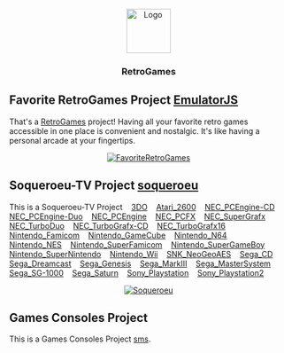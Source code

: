 <!-- PROJECT LOGO -->
<br />
<div align="center">
  <a href="https://github.com/280b9f9b/RetroGames">
    <img src="https://280b9f9b.github.io/RetroGames/Resource/RetroGames.png" alt="Logo" width="80" height="80">
  </a>

<h3 align="center">RetroGames</h3>
</div>


<!-- GETTING STARTED -->
## Favorite RetroGames Project [EmulatorJS](https://github.com/EmulatorJS)

That's a [RetroGames](https://280b9f9b.github.io/RetroGames/RetroGames/) project! Having all your favorite retro games accessible in one place is convenient and nostalgic. It's like having a personal arcade at your fingertips.

<div align="center">
  <a href="https://280b9f9b.github.io/RetroGames/RetroGames/">
    <img src="https://280b9f9b.github.io/RetroGames/Resource/FavoriteRetroGames.png" alt="FavoriteRetroGames">
  </a>
</div>






<!-- GETTING STARTED -->
## Soqueroeu-TV Project [soqueroeu](https://github.com/soqueroeu)

This is a Soqueroeu-TV Project &nbsp;&nbsp;
[3DO](https://280b9f9b.github.io/RetroGames/Soqueroeu-TV/3DO/index.html) &nbsp;&nbsp;
[Atari_2600](https://280b9f9b.github.io/RetroGames/Soqueroeu-TV/Atari_2600/index.html) &nbsp;&nbsp;
[NEC_PCEngine-CD](https://280b9f9b.github.io/RetroGames/Soqueroeu-TV/NEC_PCEngine-CD/index.html) &nbsp;&nbsp;
[NEC_PCEngine-Duo](https://280b9f9b.github.io/RetroGames/Soqueroeu-TV/NEC_PCEngine-Duo/index.html) &nbsp;&nbsp;
[NEC_PCEngine](https://280b9f9b.github.io/RetroGames/Soqueroeu-TV/NEC_PCEngine/index.html) &nbsp;&nbsp;
[NEC_PCFX](https://280b9f9b.github.io/RetroGames/Soqueroeu-TV/NEC_PCFX/index.html) &nbsp;&nbsp;
[NEC_SuperGrafx](https://280b9f9b.github.io/RetroGames/Soqueroeu-TV/NEC_SuperGrafx/index.html) &nbsp;&nbsp;
[NEC_TurboDuo](https://280b9f9b.github.io/RetroGames/Soqueroeu-TV/NEC_TurboDuo/index.html) &nbsp;&nbsp;
[NEC_TurboGrafx-CD](https://280b9f9b.github.io/RetroGames/Soqueroeu-TV/NEC_TurboGrafx-CD/index.html) &nbsp;&nbsp;
[NEC_TurboGrafx16](https://280b9f9b.github.io/RetroGames/Soqueroeu-TV/NEC_TurboGrafx16/index.html) &nbsp;&nbsp;
[Nintendo_Famicom](https://280b9f9b.github.io/RetroGames/Soqueroeu-TV/Nintendo_Famicom/index.html) &nbsp;&nbsp;
[Nintendo_GameCube](https://280b9f9b.github.io/RetroGames/Soqueroeu-TV/Nintendo_GameCube/index.html) &nbsp;&nbsp;
[Nintendo_N64](https://280b9f9b.github.io/RetroGames/Soqueroeu-TV/Nintendo_N64/index.html) &nbsp;&nbsp;
[Nintendo_NES](https://280b9f9b.github.io/RetroGames/Soqueroeu-TV/Nintendo_NES/index.html) &nbsp;&nbsp;
[Nintendo_SuperFamicom](https://280b9f9b.github.io/RetroGames/Soqueroeu-TV/Nintendo_SuperFamicom/index.html) &nbsp;&nbsp;
[Nintendo_SuperGameBoy](https://280b9f9b.github.io/RetroGames/Soqueroeu-TV/Nintendo_SuperGameBoy/index.html) &nbsp;&nbsp;
[Nintendo_SuperNintendo](https://280b9f9b.github.io/RetroGames/Soqueroeu-TV/Nintendo_SuperNintendo/index.html) &nbsp;&nbsp;
[Nintendo_Wii](https://280b9f9b.github.io/RetroGames/Soqueroeu-TV/Nintendo_Wii/index.html) &nbsp;&nbsp;
[SNK_NeoGeoAES](https://280b9f9b.github.io/RetroGames/Soqueroeu-TV/SNK_NeoGeoAES/index.html) &nbsp;&nbsp;
[Sega_CD](https://280b9f9b.github.io/RetroGames/Soqueroeu-TV/Sega_CD/index.html) &nbsp;&nbsp;
[Sega_Dreamcast](https://280b9f9b.github.io/RetroGames/Soqueroeu-TV/Sega_Dreamcast/index.html) &nbsp;&nbsp;
[Sega_Genesis](https://280b9f9b.github.io/RetroGames/Soqueroeu-TV/Sega_Genesis/index.html) &nbsp;&nbsp;
[Sega_MarkIII](https://280b9f9b.github.io/RetroGames/Soqueroeu-TV/Sega_MarkIII/index.html) &nbsp;&nbsp;
[Sega_MasterSystem](https://280b9f9b.github.io/RetroGames/Soqueroeu-TV/Sega_MasterSystem/index.html) &nbsp;&nbsp;
[Sega_SG-1000](https://280b9f9b.github.io/RetroGames/Soqueroeu-TV/Sega_SG-1000/index.html) &nbsp;&nbsp;
[Sega_Saturn](https://280b9f9b.github.io/RetroGames/Soqueroeu-TV/Sega_Saturn/index.html) &nbsp;&nbsp;
[Sony_Playstation](https://280b9f9b.github.io/RetroGames/Soqueroeu-TV/Sony_Playstation/index.html) &nbsp;&nbsp;
[Sony_Playstation2](https://280b9f9b.github.io/RetroGames/Soqueroeu-TV/Sony_Playstation2/index.html)

<div align="center">
  <a href="https://280b9f9b.github.io/RetroGames/Soqueroeu-TV/NEC_PCEngine-CD/PCECD_v2_Solid.html">
    <img src="https://280b9f9b.github.io/RetroGames/Resource/Soqueroeu.png" alt="Soqueroeu">
  </a>
</div>

<!-- GETTING STARTED -->
## Games Consoles Project

This is a Games Consoles Project [sms](https://280b9f9b.github.io/RetroGames/Systems/sms/).





